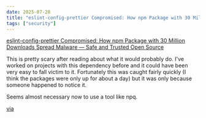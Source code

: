 ```yaml
---
date: 2025-07-28
title: "eslint-config-prettier Compromised: How npm Package with 30 Million Downloads Spread Malware"
tags: ["security"]
---
```


[eslint-config-prettier Compromised: How npm Package with 30 Million Downloads Spread Malware — Safe and Trusted Open Source](https://safedep.io/eslint-config-prettier-major-npm-supply-chain-hack/)

This is pretty scary after reading about what it would probably do. I've worked on projects with this dependency before and it could have been very easy to fall victim to it.
Fortunately this was caught fairly quickly (I think the packages were only up for about a day) but it was only because someone happened to notice it.

Seems almost necessary now to use a tool like npq.

[via](https://react.statuscode.com/issues/437)